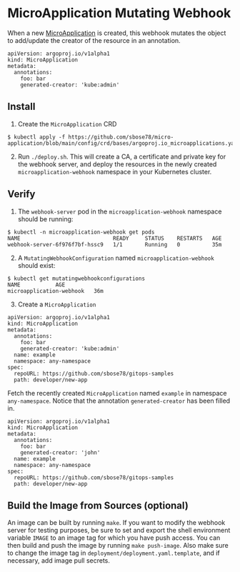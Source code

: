# MicroApplication Mutating Webhook

When a new [MicroApplication](https://github.com/sbose78/micro-application) is created, this webhook mutates the object to add/update the creator of the resource in an annotation.

```
apiVersion: argoproj.io/v1alpha1
kind: MicroApplication
metadata:
  annotations:
    foo: bar
    generated-creator: 'kube:admin'
```


## Install


1. Create the `MicroApplication` CRD 

```
$ kubectl apply -f https://github.com/sbose78/micro-application/blob/main/config/crd/bases/argoproj.io_microapplications.yaml
```

2. Run `./deploy.sh`. This will create a CA, a certificate and private key for the webhook server,
and deploy the resources in the newly created `microapplication-webhook` namespace in your Kubernetes cluster.



## Verify

1. The `webhook-server` pod in the `microapplication-webhook` namespace should be running:
```
$ kubectl -n microapplication-webhook get pods
NAME                             READY     STATUS    RESTARTS   AGE
webhook-server-6f976f7bf-hssc9   1/1       Running   0          35m
```

2. A `MutatingWebhookConfiguration` named `microapplication-webhook` should exist:
```
$ kubectl get mutatingwebhookconfigurations
NAME           AGE
microapplication-webhook   36m
```

3. Create a `MicroApplication`

```
apiVersion: argoproj.io/v1alpha1
kind: MicroApplication
metadata:
  annotations:
    foo: bar
    generated-creator: 'kube:admin'
  name: example
  namespace: any-namespace
spec:
  repoURL: https://github.com/sbose78/gitops-samples
  path: developer/new-app
```

Fetch the recently created `MicroApplication` named `example` in namespace `any-namespace`. Notice that the annotation `generated-creator` has been filled in.

```
apiVersion: argoproj.io/v1alpha1
kind: MicroApplication
metadata:
  annotations:
    foo: bar
    generated-creator: 'john'
  name: example
  namespace: any-namespace
spec:
  repoURL: https://github.com/sbose78/gitops-samples
  path: developer/new-app
```

## Build the Image from Sources (optional)

An image can be built by running `make`.
If you want to modify the webhook server for testing purposes, be sure to set and export
the shell environment variable `IMAGE` to an image tag for which you have push access. You can then
build and push the image by running `make push-image`. Also make sure to change the image tag
in `deployment/deployment.yaml.template`, and if necessary, add image pull secrets.

